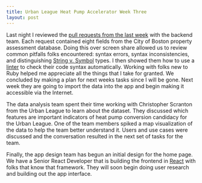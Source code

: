 ```yaml
---
title: Urban League Heat Pump Accelerator Week Three
layout: post
---
```

Last night I reviewed the [pull requests from the last week](https://github.com/codeforboston/urban-league-heat-pump-accelerator/pulls) with the backend team. Each request contained eight fields from the City of Boston property assessment database. Doing this over screen share allowed us to review common pitfalls folks encountered: syntax errors, syntax inconsistencies, and distinguishing [String v. Symbol](https://www.youtube.com/watch?v=mBXGBbEbXZY) types. I then showed them how to use a [linter](https://rubocop.org) to check their code syntax automatically. Working with folks new to Ruby helped me appreciate all the things that I take for granted. We concluded by making a plan for next weeks tasks since I will be gone. Next week they are going to import the data into the app and begin making it accessible via the Internet.

The data analysis team spent their time working with Christopher Scranton from the Urban League to learn about the dataset. They discussed which features are important indicators of heat pump conversion candidacy for the Urban League. One of the team members spiked a map visualization of the data to help the team better understand it. Users and use cases were discussed and the conversation resulted in the next set of tasks for the team.

Finally, the app design team has begun an initial design for the home page. We have a Senior React Developer that is building the frontend in [React](https://reactjs.org) with folks that know that framework. They will soon begin doing user research and building out the app interface.

